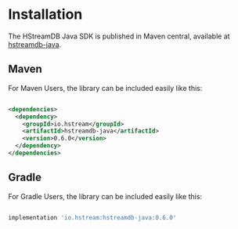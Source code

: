 # Installation

The HStreamDB Java SDK is published in Maven central, available at
[hstreamdb-java](https://search.maven.org/artifact/io.hstream/hstreamdb-java).

## Maven

For Maven Users, the library can be included easily like this:

```xml

<dependencies>
  <dependency>
    <groupId>io.hstream</groupId>
    <artifactId>hstreamdb-java</artifactId>
    <version>0.6.0</version>
  </dependency>
</dependencies>

```

## Gradle

For Gradle Users, the library can be included easily like this:

```groovy

implementation 'io.hstream:hstreamdb-java:0.6.0'

```
